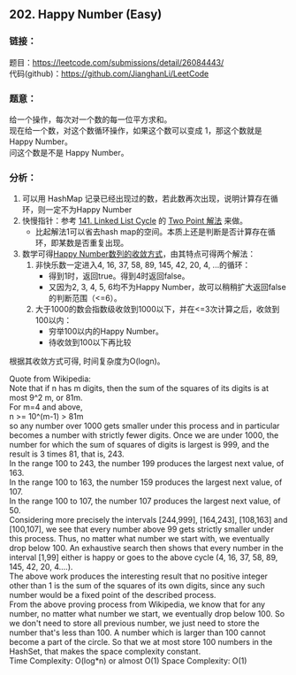 ## 202. Happy Number (Easy)

### **链接**：
题目：https://leetcode.com/submissions/detail/26084443/  
代码(github)：https://github.com/JianghanLi/LeetCode

### **题意**：

给一个操作，每次对一个数的每一位平方求和。  
现在给一个数，对这个数循环操作，如果这个数可以变成 1，那这个数就是 Happy Number。  
问这个数是不是 Happy Number。

### **分析**：

1. 可以用 HashMap 记录已经出现过的数，若此数再次出现，说明计算存在循环，则一定不为Happy Number
2. 快慢指针：参考 [141. Linked List Cycle](https://leetcode.com/problems/linked-list-cycle/) 的 [Two Point 解法](https://github.com/JianghanLi/LeetCode/tree/master/solutions/141.Linked_List_Cycle) 来做。
	- 比起解法1可以省去hash map的空间。本质上还是判断是否计算存在循环，即某数是否重复出现。
3. 数学可得[Happy Number数列的收敛方式](https://en.wikipedia.org/wiki/Happy_number#Sequence_behavior)，由其特点可得两个解法：
	1. 非快乐数一定进入4, 16, 37, 58, 89, 145, 42, 20, 4, ...的循环：
		- 得到1时，返回true。得到4时返回false。
		- 又因为2, 3, 4, 5, 6均不为Happy Number，故可以稍稍扩大返回false的判断范围（<=6）。
	2. 大于1000的数会指数级收敛到1000以下，并在<=3次计算之后，收敛到100以内：
		- 穷举100以内的Happy Number。
		- 待收敛到100以下再比较

根据其收敛方式可得, 时间复杂度为O(logn)。  

Quote from Wikipedia:  
Note that if n has m digits, then the sum of the squares of its digits is at most 9^2 m, or 81m.  
For m=4 and above,  
n >= 10^(m-1) > 81m  
so any number over 1000 gets smaller under this process and in particular becomes a number with strictly fewer digits. Once we are under 1000, the number for which the sum of squares of digits is largest is 999, and the result is 3 times 81, that is, 243.  
In the range 100 to 243, the number 199 produces the largest next value, of 163.  
In the range 100 to 163, the number 159 produces the largest next value, of 107.  
In the range 100 to 107, the number 107 produces the largest next value, of 50.  
Considering more precisely the intervals [244,999], [164,243], [108,163] and [100,107], we see that every number above 99 gets strictly smaller under this process. Thus, no matter what number we start with, we eventually drop below 100. An exhaustive search then shows that every number in the interval [1,99] either is happy or goes to the above cycle (4, 16, 37, 58, 89, 145, 42, 20, 4....).  
The above work produces the interesting result that no positive integer other than 1 is the sum of the squares of its own digits, since any such number would be a fixed point of the described process.  
From the above proving process from Wikipedia, we know that for any number, no matter what number we start, we eventually drop below 100. So we don't need to store all previous number, we just need to store the number that's less than 100. A number which is larger than 100 cannot become a part of the circle. So that we at most store 100 numbers in the HashSet, that makes the space complexity constant.  
Time Complexity: O(log*n) or almost O(1)   Space Complexity: O(1)  